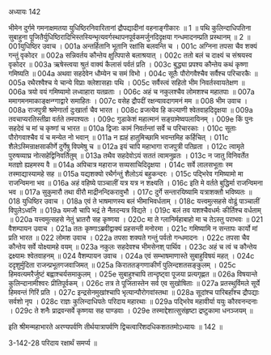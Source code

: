 अध्यायः 142

भीमेन दुर्गमे गमनाक्षमतया युधिष्ठिरनिवारितानां द्रौपद्यादीनां वहनाङ्गीकारः ॥ 1 ॥ पथि कुलिन्दाधिपतिना सुबाहुना पूजितैर्युधिष्ठिरादिभिस्तस्यिन्भृत्यवर्गस्थापनपूर्वकमर्जुनदिदृक्षया गन्धमादनम्प्रति प्रस्थानम् ॥ 2 ॥
001युधिष्ठिर उवाच ।
001a अन्तर्हितानि भूतानि रक्षांसि बलवन्ति च ।
001c अग्निना तपसा चैव शक्यं गन्तुं वृकोदर ॥
002a सन्निवर्तय कौन्तेय क्षुत्पिपासे बलाश्रयात् ।
002c ततो बलं च दाक्ष्यं च संश्रयस्व वृकोदर ॥
003a ऋषेस्त्वया श्रुतं वाक्यं कैलासं पर्वतं प्रति ।
003c बुद्ध्या प्रपश्य कौन्तेय कथं कृष्णा गमिष्यति ॥
004a अथवा सहदेवेन धौम्येन च समं विभो ।
004c सूतैः पौरोगवैश्चैव सर्वैश्च परिचारकैः ॥
005a रथैरश्वैश्च ये चान्ये विप्राः क्लेशासहाः पथि ।
005c सर्वैस्त्वं सहितो भीम निवर्तस्वायतेक्षण ॥
006a  त्रयो वयं गमिष्यामो लध्वाहारा यतव्रताः ।
006c अहं च नकुलश्चैव लोमशश्च महातपाः ॥
007a ममागमनमाकाङ्क्षन्ग्गाद्वारे समाहितः ।
007c वसेह द्रौपदीं रक्षन्यावदागमनं मम ॥
008 भीम उवाच ।
008a राजपुत्री श्रमेणार्ता दुःखार्ता चैव भारत ।
008c व्रजत्येव हि कल्याणी श्वेतवाहदिदृक्षया ॥
009a तवचाप्यरतिस्तीव्रा वर्तते तमपश्यतः ।
009c गुडाकेशं महात्मानं सङ्ग्रामेष्वपलायिनम् ।
009e किं पुनः सहदेवं च मां च कृष्णां च भारत ॥
010a द्विजाः कामं निवर्तन्तां सर्वे च परिचारकाः ।
010c सूताः पौरोगवाश्चैव यं च मन्येत नो भवान् ॥
011a न ह्यहं हातुमिच्छामि भवन्तमिह कर्हिचित् ।
011c शैलेऽस्मिन्राक्षसाकीर्णे दुर्गेषु विपमेषु च ॥
012a इयं चापि महाभागा राजपुत्री पतिव्रता ।
012c त्वामृते पुरुषव्याघ्र नोत्सहेद्विनिवर्तितुम् ॥
013a तथैव सहदेवोऽयं सततं त्वामनुव्रतः ।
013c न जातु विनिवर्तेत मतज्ञो ह्यहमस्य वै ॥
014a अपिचात्र महाराज सव्यसाचिदिदृक्षया ।
014c सर्वे लालसभूताः स्म तस्माद्यास्यामहे सह ॥
015a यद्यशक्यो रथैर्गन्तुं शैलोऽयं बहुकन्दरः ।
015c पद्भिरेव गमिष्यामो मा राजन्विमना भव ॥
016a अहं वहिष्ये पाञ्चालीं यत्र यत्र न शक्ष्यति ।
016c इति मे वर्तते बुद्धिर्मा राजन्विमना भव ॥
017a सुकुमारौ तथा वीरौ माद्रीनन्दिकरावुभौ ।
017c दुर्गे सन्तारयिष्यामि यत्राशक्तौ भविष्यतः ॥
018 युधिष्ठिर उवाच ।
018a एवं ते भाषमाणस्य बलं भीमाभिवर्धताम् ।
018c यत्त्वमुत्सहसे वोढुं पाञ्चालीं विपुलेऽध्वनि ॥
019a यमजौ चापि भद्रं ते नैतदन्यत्र विद्यते ।
019c बलं तव यशश्चैवधर्मः कीर्तिश्च वर्धताम् ॥
020a यत्त्वमुत्सहसे नेतुं भ्रातरौ सह कृष्णया ।
020c मा ते ग्लानिर्महाबाहो मा च तेऽस्तु पराभवः ॥
021 वैशम्पायन उवाच ।
021a ततः कृष्णाऽब्रवीद्वाक्यं प्रहसन्ती मनोरमा ।
021c गमिष्यामि न सन्तापः कार्यो मां प्रति भारत ॥
022 लोमश उवाच ।
022a तपसा शक्यते गन्तुं पर्वतो गन्धमादनः ।
022c तपसा चैव कौन्तेय सर्वे योक्ष्यामहे वयम् ॥
023a नकुलः सहदेवश्च भीमसेनश् पार्थिव ।
023c अहं च त्वं च कौन्तेय द्रक्ष्यामः श्वेतवाहनम् ॥
024 वैशम्पायन उवाच ।
024a एवं सम्भाषमाणास्ते सुबाहुविषयं महत् ।
024c ददृशुर्मुदिता राजन्प्रभूतगजवाजिमत् ॥
025a किराततङ्गणाकीर्णं पुलिन्दशतसङ्कुलम् ।
025c हिमवत्यमरैर्जुष्टं बह्वाश्चर्यसमाकुलम् ।
025e सुबाहुश्चापि तान्दृष्ट्वा पूजया प्रत्यगृह्णत ॥
026a विषयान्ते कुलिन्दानामीश्वरः प्रीतिपूर्वकम् ।
026c तत्र ते पूजितास्तेन सर्व एव सुखोषिताः ॥
027a प्रतस्थुर्विमले सूर्ये हिमवन्तं गिरिं प्रति ।
027c इन्द्रसेनमुखांश्चापि भृत्यान्पौरोगवांस्तथा ॥
028a सूदांश्च पारिबर्हांश्च द्रौपद्याः सर्वशो नृप ।
028c राज्ञः कुलिन्दाधिपतेः परिदाय महारथाः ॥
029a पद्भिरेव महावीर्या ययुः कौरवनन्दनाः ।
029c ते शनैः प्राद्रवन्सर्वे कृष्णया सह पाण्डवाः ।
029e तस्माद्देशात्सुसंहृष्टा द्रष्टुकामा धनञ्जयम् ॥

इति श्रीमन्महाभारते अरण्यपर्वणि तीर्थयात्रापर्वणि द्विचत्वारिंशदधिकशततमोऽध्यायः ॥ 142 ॥

3-142-28 परिदाय रक्षार्थं समर्प्य ॥